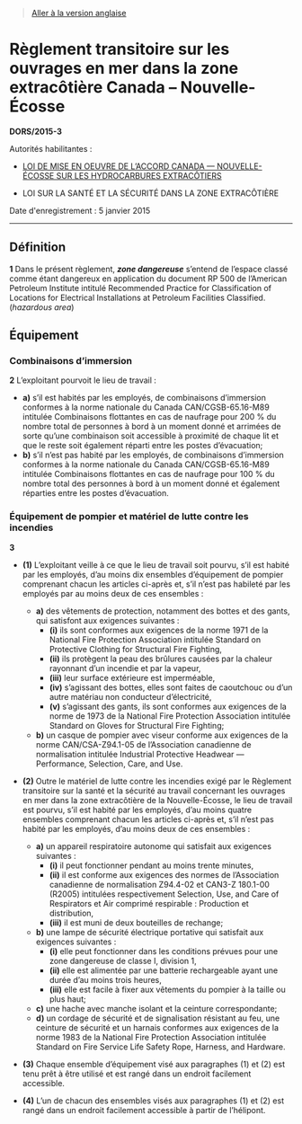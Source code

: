 > [Aller à la version anglaise](/en/Regulations/Statutory%20Orders%20and%20Regulations/2015/3.md)

# Règlement transitoire sur les ouvrages en mer dans la zone extracôtière Canada – Nouvelle-Écosse

**DORS/2015-3**

Autorités habilitantes : 
- [LOI DE MISE EN OEUVRE DE L’ACCORD CANADA — NOUVELLE-ÉCOSSE SUR LES HYDROCARBURES EXTRACÔTIERS](/fr/Lois/Lois%20du%20Canada/1988/ch.%2028.md)

- LOI SUR LA SANTÉ ET LA SÉCURITÉ DANS LA ZONE EXTRACÔTIÈRE

Date d'enregistrement : 5 janvier 2015

----------



## Définition


**1** Dans le présent règlement, ***zone dangereuse*** s’entend de l’espace classé comme étant dangereux en application du document RP 500 de l’American Petroleum Institute intitulé Recommended Practice for Classification of Locations for Electrical Installations at Petroleum Facilities Classified. (*hazardous area*)




## Équipement



### Combinaisons d’immersion


**2** L’exploitant pourvoit le lieu de travail :
- **a)** s’il est habités par les employés, de combinaisons d’immersion conformes à la norme nationale du Canada CAN/CGSB-65.16-M89 intitulée Combinaisons flottantes en cas de naufrage pour 200 % du nombre total de personnes à bord à un moment donné et arrimées de sorte qu’une combinaison soit accessible à proximité de chaque lit et que le reste soit également réparti entre les postes d’évacuation;
- **b)** s’il n’est pas habité par les employés, de combinaisons d’immersion conformes à la norme nationale du Canada CAN/CGSB-65.16-M89 intitulée Combinaisons flottantes en cas de naufrage pour 100 % du nombre total des personnes à bord à un moment donné et également réparties entre les postes d’évacuation.




### Équipement de pompier et matériel de lutte contre les incendies


**3** 

- **(1)** L’exploitant veille à ce que le lieu de travail soit pourvu, s’il est habité par les employés, d’au moins dix ensembles d’équipement de pompier comprenant chacun les articles ci-après et, s’il n’est pas habileté par les employés par au moins deux de ces ensembles :
	- **a)** des vêtements de protection, notamment des bottes et des gants, qui satisfont aux exigences suivantes :
		- **(i)** ils sont conformes aux exigences de la norme 1971 de la National Fire Protection Association intitulée Standard on Protective Clothing for Structural Fire Fighting,
		- **(ii)** ils protègent la peau des brûlures causées par la chaleur rayonnant d’un incendie et par la vapeur,
		- **(iii)** leur surface extérieure est imperméable,
		- **(iv)** s’agissant des bottes, elles sont faites de caoutchouc ou d’un autre matériau non conducteur d’électricité,
		- **(v)** s’agissant des gants, ils sont conformes aux exigences de la norme de 1973 de la National Fire Protection Association intitulée Standard on Gloves for Structural Fire Fighting;
	- **b)** un casque de pompier avec viseur conforme aux exigences de la norme CAN/CSA-Z94.1-05 de l’Association canadienne de normalisation intitulée Industrial Protective Headwear — Performance, Selection, Care, and Use.

- **(2)** Outre le matériel de lutte contre les incendies exigé par le Règlement transitoire sur la santé et la sécurité au travail concernant les ouvrages en mer dans la zone extracôtière de la Nouvelle-Écosse, le lieu de travail est pourvu, s’il est habité par les employés, d’au moins quatre ensembles comprenant chacun les articles ci-après et, s’il n’est pas habité par les employés, d’au moins deux de ces ensembles :
	- **a)** un appareil respiratoire autonome qui satisfait aux exigences suivantes :
		- **(i)** il peut fonctionner pendant au moins trente minutes,
		- **(ii)** il est conforme aux exigences des normes de l’Association canadienne de normalisation Z94.4-02 et CAN3-Z 180.1-00 (R2005) intitulées respectivement Selection, Use, and Care of Respirators et Air comprimé respirable : Production et distribution,
		- **(iii)** il est muni de deux bouteilles de rechange;
	- **b)** une lampe de sécurité électrique portative qui satisfait aux exigences suivantes :
		- **(i)** elle peut fonctionner dans les conditions prévues pour une zone dangereuse de classe I, division 1,
		- **(ii)** elle est alimentée par une batterie rechargeable ayant une durée d’au moins trois heures,
		- **(iii)** elle est facile à fixer aux vêtements du pompier à la taille ou plus haut;
	- **c)** une hache avec manche isolant et la ceinture correspondante;
	- **d)** un cordage de sécurité et de signalisation résistant au feu, une ceinture de sécurité et un harnais conformes aux exigences de la norme 1983 de la National Fire Protection Association intitulée Standard on Fire Service Life Safety Rope, Harness, and Hardware.

- **(3)** Chaque ensemble d’équipement visé aux paragraphes (1) et (2) est tenu prêt à être utilisé et est rangé dans un endroit facilement accessible.

- **(4)** L’un de chacun des ensembles visés aux paragraphes (1) et (2) est rangé dans un endroit facilement accessible à partir de l’hélipont.


